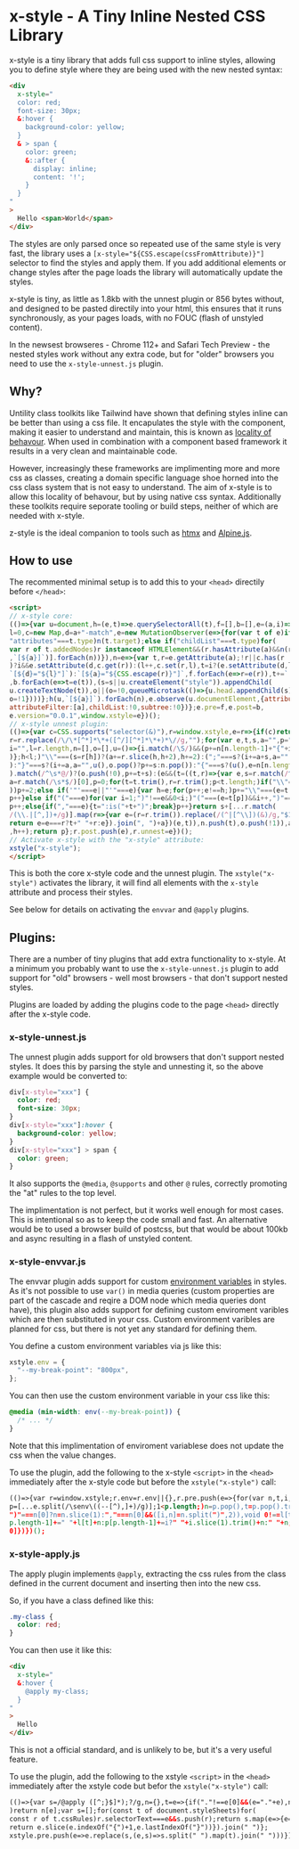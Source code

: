 # x-style - A Tiny Inline Nested CSS Library

x-style is a tiny library that adds full css support to inline styles, allowing you to
define style where they are being used with the new nested syntax:

```html
<div
  x-style="
  color: red;
  font-size: 30px;
  &:hover {
    background-color: yellow;
  }
  & > span {
    color: green;
    &::after {
      display: inline;
      content: '!';
    }
  }
"
>
  Hello <span>World</span>
</div>
```

The styles are only parsed once so repeated use of the same style is very fast, the
library uses a `[x-style="${CSS.escape(cssFromAttribute)}"]` selector to find the
styles and apply them. If you add additional elements or change styles after the page 
loads the library will automatically update the styles.

x-style is tiny, as little as 1.8kb with the unnest plugin or 856 bytes without,
and designed to be pasted directily into your html, this ensures that it runs 
synchronously, as your pages loads, with no FOUC (flash of unstyled content).

In the newsest browseres - Chrome 112+ and Safari Tech Preview - the nested styles work
without any extra code, but for "older" browsers you need to use the `x-style-unnest.js`
plugin.

## Why?

Untility class toolkits like Tailwind have shown that defining styles inline can be
better than using a css file. It encapulates the style with the component, making it 
easier to understand and maintain, this is known as 
[locality of behavour](https://htmx.org/essays/locality-of-behaviour/). 
When used in combination with a component based framework it results in a very clean 
and maintainable code.

However, increasingly these frameworks are implimenting more and more css as classes, 
creating a domain specific language shoe horned into the css class system that is not 
easy to understand. The aim of x-style is to allow this locality of behavour, but by 
using native css syntax. Additionally these toolkits require seporate tooling or build 
steps, neither of which are needed with x-style.

z-style is the ideal companion to tools such as [htmx](http://htmx.org) and 
[Alpine.js](http://alpinejs.dev).

## How to use

The recommented minimal setup is to add this to your `<head>` directily before `</head>`:

```html
<script>
// x-style core:
(()=>{var u=document,h=(e,t)=>e.querySelectorAll(t),f=[],b=[],e=(a,i)=>{var s,o,
l=0,c=new Map,d=a+"-match",e=new MutationObserver(e=>{for(var t of e)if(
"attributes"===t.type)n(t.target);else if("childList"===t.type)for(
var r of t.addedNodes)r instanceof HTMLElement&&(r.hasAttribute(a)&&n(r),[...h(r
,`[${a}]`)].forEach(n))}),n=e=>{var t,r=e.getAttribute(a);!r||c.has(r
)?i&&e.setAttribute(d,c.get(r)):(l++,c.set(r,l),t=i?(e.setAttribute(d,l),
`[${d}="${l}"]`):`[${a}="${CSS.escape(r)}"]`,f.forEach(e=>r=e(r)),t+=` { ${r} }`
,b.forEach(e=>t=e(t)),(s=s||u.createElement("style")).appendChild(
u.createTextNode(t)),o||(o=!0,queueMicrotask(()=>{u.head.appendChild(s),s=null,
o=!1})))};h(u,`[${a}]`).forEach(n),e.observe(u.documentElement,{attributes:!0,
attributeFilter:[a],childList:!0,subtree:!0})};e.pre=f,e.post=b,
e.version="0.0.1",window.xstyle=e})();
// x-style unnest plugin:
(()=>{var c=CSS.supports("selector(&)"),r=window.xstyle,e=r=>{if(c)return r;
r=r.replace(/\/\*[^*]*\*+([^/][^*]*\*+)*\//g,"");for(var e,t,s,a="",p="",h=0,
i="",l=r.length,n=[],o=[],u=()=>{i.match(/\S/)&&(p+=n[n.length-1]+"{"+i+"}",i=""
)};h<l;)"\\"===(s=r[h])?(a+=r.slice(h,h+2),h+=2):(";"===s?(i+=a+s,a=""
):"}"===s?(i+=a,a="",u(),o.pop()?p+=s:n.pop()):"{"===s?(u(),e=n[n.length-1],(t=a
).match(/^\s*@/)?(o.push(!0),p+=t+s):(e&&(t=((t,r)=>{var e,s=r.match(/^\s*/)[0],
a=r.match(/\s*$/)[0],p=0;for(t=t.trim(),r=r.trim();p<t.length;)if("\\"===(e=t[p]
))p+=2;else if('"'===e||"'"===e){var h=e;for(p++;e!==h;)p+="\\"===(e=t[p])?2:1;
p++}else if("("===e)for(var i=1;")"!==e&&0<i;)"("===(e=t[p])&&i++,")"===e&&i--,
p++;else{if(","===e){t=":is("+t+")";break}p++}return s+[...r.match(
/(\\.|[^,])+/g)].map(r=>{var e=(r=r.trim()).replace(/(^|[^\\])(&)/g,"$1"+t);
return e=e===r?t+" "+r:e}).join(", ")+a})(e,t)),n.push(t),o.push(!1)),a=""):a+=s
,h++);return p};r.post.push(e),r.unnest=e})();
// Activate x-style with the "x-style" attribute:
xstyle("x-style");
</script>
```

This is both the core x-style code and the unnest plugin. The `xstyle("x-style")`
activates the library, it will find all elements with the `x-style` attribute and
process their styles.

See below for details on activating the `envvar` and `@apply` plugins.

## Plugins:

There are a number of tiny plugins that add extra functionality to x-style. At a minimum
you probably want to use the `x-style-unnest.js` plugin to add support for "old"
browsers - well most browsers - that don't support nested styles.

Plugins are loaded by adding the plugins code to the page `<head>` directly after the
x-style code.

### x-style-unnest.js

The unnest plugin adds support for old browsers that don't support nested styles. It 
does this by parsing the style and unnesting it, so the above example would be 
converted to:

```css
div[x-style="xxx"] {
  color: red;
  font-size: 30px;
}
div[x-style="xxx"]:hover {
  background-color: yellow;
}
div[x-style="xxx"] > span {
  color: green;
}
```

It also supports the `@media`, `@supports` and other `@` rules, correctly promoting
the "at" rules to the top level.

The implimentation is not perfect, but it works well enough for most cases. This is
intentional so as to keep the code small and fast. An alternative would be to used
a browser build of postcss, but that would be about 100kb and async resulting in a
flash of unstyled content.

### x-style-envvar.js

The envvar plugin adds support for custom 
[environment variables](https://developer.mozilla.org/en-US/docs/Web/CSS/env)
in styles. As it's not possible to use `var()` in media queries (custom properties are 
part of the cascade and reqire a DOM node which media queries dont have), this plugin 
also adds support for defining custom enviroment varibles which are then substituted in 
your css. Custom environment varibles are planned for css, but there is not yet any 
standard for defining them.

You define a custom environment variables via js like this:

```js
xstyle.env = {
  "--my-break-point": "800px",
};
```

You can then use the custom environment variable in your css like this:

```css
@media (min-width: env(--my-break-point)) {
  /* ... */
}
```

Note that this implimentation of enviroment variablese does not update the css when the
value changes.

To use the plugin, add the following to the x-style `<script>` in the `<head>`
immediately after the x-style code but before the `xstyle("x-style")` call:

```html
(()=>{var r=window.xstyle;r.env=r.env||{},r.pre.push(e=>{for(var n,t,i,l=r.env,
p=[...e.split(/\senv\((--[^),]+)/g)];1<p.length;)n=p.pop(),t=p.pop().trim(),
")"===n[0]?n=n.slice(1):","===n[0]&&([i,n]=n.split(")",2)),void 0!==l[t]?p[
p.length-1]+=" "+l[t]+n:p[p.length-1]+=i?" "+i.slice(1).trim()+n:" "+n;return p[
0]})})();
```

### x-style-apply.js

The apply plugin implements `@apply`, extracting the css rules from the class defined in
the current document and inserting then into the new css.

So, if you have a class defined like this:

```css
.my-class {
  color: red;
}
```

You can then use it like this:

```html
<div
  x-style="
  &:hover {
    @apply my-class;
  }
"
>
  Hello
</div>
```

This is not a official standard, and is unlikely to be, but it's a very useful feature.


To use the plugin, add the following to the xstyle `<script>` in the `<head>`
immediately after the xstyle code but befor the `xstyle("x-style")` call:

```html
(()=>{var s=/@apply ([^;}$]*);?/g,n={},t=e=>{if("."!==e[0]&&(e="."+e),n[e]
)return n[e];var s=[];for(const t of document.styleSheets)for(
const r of t.cssRules)r.selectorText===e&&s.push(r);return s.map(e=>{e=e.cssText
return e.slice(e.indexOf("{")+1,e.lastIndexOf("}"))}).join(" ")};
xstyle.pre.push(e=>e.replace(s,(e,s)=>s.split(" ").map(t).join(" ")))})();
```
